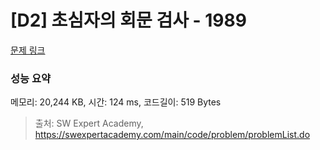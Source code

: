 # [D2] 초심자의 회문 검사 - 1989 

[문제 링크](https://swexpertacademy.com/main/code/problem/problemDetail.do?contestProbId=AV5PyTLqAf4DFAUq) 

### 성능 요약

메모리: 20,244 KB, 시간: 124 ms, 코드길이: 519 Bytes



> 출처: SW Expert Academy, https://swexpertacademy.com/main/code/problem/problemList.do